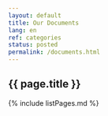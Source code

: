 ```yaml
---
layout: default
title: Our Documents
lang: en
ref: categories
status: posted
permalink: /documents.html
---
```


## {{ page.title }}

{% include listPages.md %}
